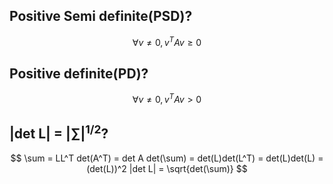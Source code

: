 ## Positive Semi definite(PSD)?
$$
\forall v\neq 0, \textit{v}^{T}A\textit{v} \geq 0
$$

## Positive definite(PD)?
$$
\forall v\neq 0, \textit{v}^{T}A\textit{v} \gt 0
$$

## |det L| = $|\sum|^{1/2}$?
$$
\sum = LL^T
det(A^T) = det A
det(\sum) = det(L)det(L^T) = det(L)det(L) = (det(L))^2
|det L| = \sqrt{det(\sum)}
$$